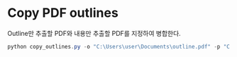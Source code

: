 # Copy PDF outlines

Outline만 추출할 PDF와 내용만 추출할 PDF를 지정하여 병합한다.

```ps1
python copy_outlines.py -o "C:\Users\user\Documents\outline.pdf" -p "C:\Users\user\Documents\page.pdf" -m "merge.pdf"
```
